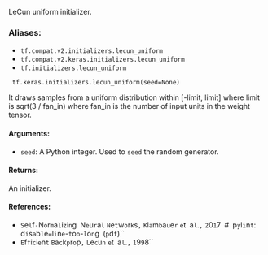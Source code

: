 
LeCun uniform initializer.
### Aliases:
- `tf.compat.v2.initializers.lecun_uniform`
- `tf.compat.v2.keras.initializers.lecun_uniform`
- `tf.initializers.lecun_uniform`

```
 tf.keras.initializers.lecun_uniform(seed=None)
```

It draws samples from a uniform distribution within [-limit, limit] where limit is sqrt(3 / fan_in) where fan_in is the number of input units in the weight tensor.
#### Arguments:
- `seed`: A Python integer. Used to `seed` the random generator.
#### Returns:

An initializer.
#### References:
- ``S``e``l``f``-``N``o``r``m``a``l``i``z``i``n``g`` ``N``e``u``r``a``l`` ``N``e``t``w``o``r``k``s``,`` ``K``l``a``m``b``a``u``e``r`` ``e``t`` ``a``l``.``,`` ``2``0``1``7`` ``#`` ``p``y``l``i``n``t``:`` ``d``i``s``a``b``l``e``=``l``i``n``e``-``t``o``o``-``l``o``n``g`` ``(``p``d``f``)``
- ``E``f``f``i``c``i``e``n``t`` ``B``a``c``k``p``r``o``p``,`` ``L``e``c``u``n`` ``e``t`` ``a``l``.``,`` ``1``9``9``8``
